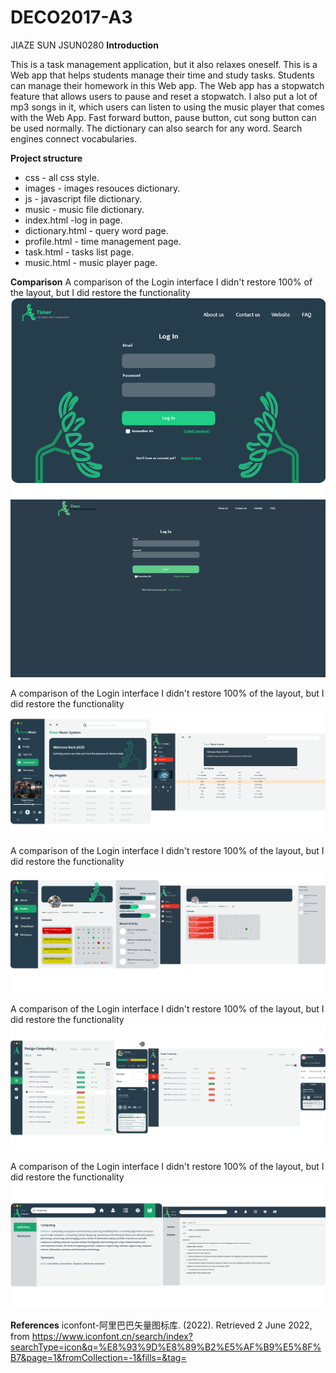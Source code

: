 # DECO2017-A3
JIAZE SUN
JSUN0280
**Introduction**

This is a task management application,  but it also relaxes oneself. 
This is a Web app that helps students manage their time and study tasks. Students can manage their homework in this Web app. 
The Web app has a stopwatch feature that allows users to pause and reset a stopwatch. 
I also put a lot of mp3 songs in it, which users can listen to using the music player that comes with the Web App. 
Fast forward button, pause button, cut song button can be used normally. 
The dictionary can also search for any word. Search engines connect vocabularies.

**Project structure**
- css - all css style.
- images - images resouces dictionary.
- js - javascript file dictionary.
- music - music file dictionary.
- index.html -log in page.
- dictionary.html - query word page.
- profile.html - time management page.
- task.html - tasks list page.
- music.html - music player page.

**Comparison**
A comparison of the Login interface
I didn't restore 100% of the layout, but I did restore the functionality
![This is an image](https://github.com/Teezysss/DECO2017-A3/blob/main/images/111.png)

A comparison of the Login interface
I didn't restore 100% of the layout, but I did restore the functionality
![This is an image](https://github.com/Teezysss/DECO2017-A3/blob/main/images/222.png)

A comparison of the Login interface
I didn't restore 100% of the layout, but I did restore the functionality
![This is an image](https://github.com/Teezysss/DECO2017-A3/blob/main/images/333.png)

A comparison of the Login interface
I didn't restore 100% of the layout, but I did restore the functionality
![This is an image](https://github.com/Teezysss/DECO2017-A3/blob/main/images/444.png)

A comparison of the Login interface
I didn't restore 100% of the layout, but I did restore the functionality
![This is an image](https://github.com/Teezysss/DECO2017-A3/blob/main/images/555.png)

**References**
iconfont-阿里巴巴矢量图标库. (2022). Retrieved 2 June 2022, 
from https://www.iconfont.cn/search/index?searchType=icon&q=%E8%93%9D%E8%89%B2%E5%AF%B9%E5%8F%B7&page=1&fromCollection=-1&fills=&tag=

